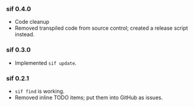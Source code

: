 ### sif 0.4.0

* Code cleanup
* Removed transpiled code from source control; created a release script instead.

### sif 0.3.0

* Implemented `sif update`. 

### sif 0.2.1

* `sif find` is working.
* Removed inline TODO items; put them into GitHub as issues.
